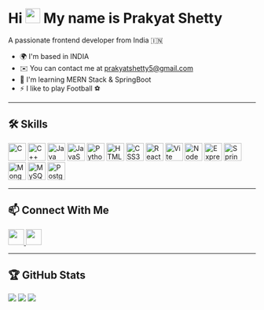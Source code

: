 # Hi <img src="https://user-images.githubusercontent.com/18350557/176309783-0785949b-9127-417c-8b55-ab5a4333674e.gif" width="30" /> My name is Prakyat Shetty

A passionate frontend developer from India 🇮🇳

- 🌍 I'm based in INDIA  
- ✉️ You can contact me at [prakyatshetty5@gmail.com](mailto:prakyatshetty5@gmail.com)  
- 🧠 I'm learning MERN Stack & SpringBoot  
- ⚡ I like to play Football ⚽  

---

## 🛠️ Skills

<p align="left">
  <!-- Skill icons -->
  <img src="https://raw.githubusercontent.com/danielcranney/readme-generator/main/public/icons/skills/c-colored.svg" width="36" height="36" alt="C"/>
  <img src="https://raw.githubusercontent.com/danielcranney/readme-generator/main/public/icons/skills/cplusplus-colored.svg" width="36" height="36" alt="C++"/>
  <img src="https://raw.githubusercontent.com/danielcranney/readme-generator/main/public/icons/skills/java-colored.svg" width="36" height="36" alt="Java"/>
  <img src="https://raw.githubusercontent.com/danielcranney/readme-generator/main/public/icons/skills/javascript-colored.svg" width="36" height="36" alt="JavaScript"/>
  <img src="https://raw.githubusercontent.com/danielcranney/readme-generator/main/public/icons/skills/python-colored.svg" width="36" height="36" alt="Python"/>
  <img src="https://raw.githubusercontent.com/danielcranney/readme-generator/main/public/icons/skills/html5-colored.svg" width="36" height="36" alt="HTML5"/>
  <img src="https://raw.githubusercontent.com/danielcranney/readme-generator/main/public/icons/skills/css3-colored.svg" width="36" height="36" alt="CSS3"/>
  <img src="https://raw.githubusercontent.com/danielcranney/readme-generator/main/public/icons/skills/react-colored.svg" width="36" height="36" alt="React"/>
  <img src="https://raw.githubusercontent.com/danielcranney/readme-generator/main/public/icons/skills/vite-colored.svg" width="36" height="36" alt="Vite"/>
  <img src="https://raw.githubusercontent.com/danielcranney/readme-generator/main/public/icons/skills/nodejs-colored.svg" width="36" height="36" alt="NodeJS"/>
  <img src="https://raw.githubusercontent.com/danielcranney/readme-generator/main/public/icons/skills/express-colored-dark.svg" width="36" height="36" alt="Express"/>
  <img src="https://raw.githubusercontent.com/danielcranney/readme-generator/main/public/icons/skills/springboot-dark.svg" width="36" height="36" alt="Spring Boot"/>
  <img src="https://raw.githubusercontent.com/danielcranney/readme-generator/main/public/icons/skills/mongodb-colored.svg" width="36" height="36" alt="MongoDB"/>
  <img src="https://raw.githubusercontent.com/danielcranney/readme-generator/main/public/icons/skills/mysql-colored.svg" width="36" height="36" alt="MySQL"/>
  <img src="https://raw.githubusercontent.com/danielcranney/readme-generator/main/public/icons/skills/postgresql-colored.svg" width="36" height="36" alt="PostgreSQL"/>
</p>

---

## 📫 Connect With Me

<p align="left">
  <a href="https://github.com/Prakyatshetty-1" target="_blank">
    <img src="https://raw.githubusercontent.com/danielcranney/readme-generator/main/public/icons/socials/github.svg" width="32" />
  </a>
  <a href="https://www.linkedin.com/in/prakyatshetty/" target="_blank">
    <img src="https://raw.githubusercontent.com/danielcranney/readme-generator/main/public/icons/socials/linkedin.svg" width="32" />
  </a>
</p>

---

## 🏆 GitHub Stats

<p>
  <img src="https://github-readme-stats.vercel.app/api?username=Prakyatshetty-1&show_icons=true&count_private=true&theme=radical" />
  <img src="https://github-readme-streak-stats.herokuapp.com?user=Prakyatshetty-1&theme=radical&hide_border=true" />
  <img src="https://github-readme-stats.vercel.app/api/top-langs/?username=Prakyatshetty-1&layout=compact&theme=radical" />
</p>
